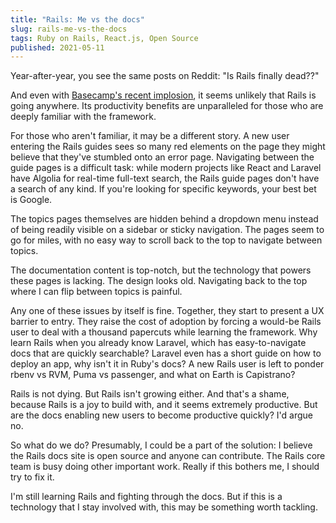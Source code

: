 ```yaml
---
title: "Rails: Me vs the docs"
slug: rails-me-vs-the-docs
tags: Ruby on Rails, React.js, Open Source
published: 2021-05-11
---
```

Year-after-year, you see the same posts on Reddit: "Is Rails finally dead??"

And even with [Basecamp's recent implosion](https://www.platformer.news/p/-how-basecamp-blew-up), it seems unlikely that Rails is going anywhere. Its productivity benefits are unparalleled for those who are deeply familiar with the framework.

For those who aren't familiar, it may be a different story. A new user entering the Rails guides sees so many red elements on the page they might believe that they've stumbled onto an error page. Navigating between the guide pages is a difficult task: while modern projects like React and Laravel have Algolia for real-time full-text search, the Rails guide pages don't have a search of any kind. If you're looking for specific keywords, your best bet is Google.

The topics pages themselves are hidden behind a dropdown menu instead of being readily visible on a sidebar or sticky navigation. The pages seem to go for miles, with no easy way to scroll back to the top to navigate between topics.

The documentation content is top-notch, but the technology that powers these pages is lacking. The design looks old. Navigating back to the top where I can flip between topics is painful.

Any one of these issues by itself is fine. Together, they start to present a UX barrier to entry. They raise the cost of adoption by forcing a would-be Rails user to deal with a thousand papercuts while learning the framework. Why learn Rails when you already know Laravel, which has easy-to-navigate docs that are quickly searchable? Laravel even has a short guide on how to deploy an app, why isn't it in Ruby's docs? A new Rails user is left to ponder rbenv vs RVM, Puma vs passenger, and what on Earth is Capistrano?

Rails is not dying. But Rails isn't growing either. And that's a shame, because Rails is a joy to build with, and it seems extremely productive. But are the docs enabling new users to become productive quickly? I'd argue no.

So what do we do? Presumably, I could be a part of the solution: I believe the Rails docs site is open source and anyone can contribute. The Rails core team is busy doing other important work. Really if this bothers me, I should try to fix it.

I'm still learning Rails and fighting through the docs. But if this is a technology that I stay involved with, this may be something worth tackling. 
